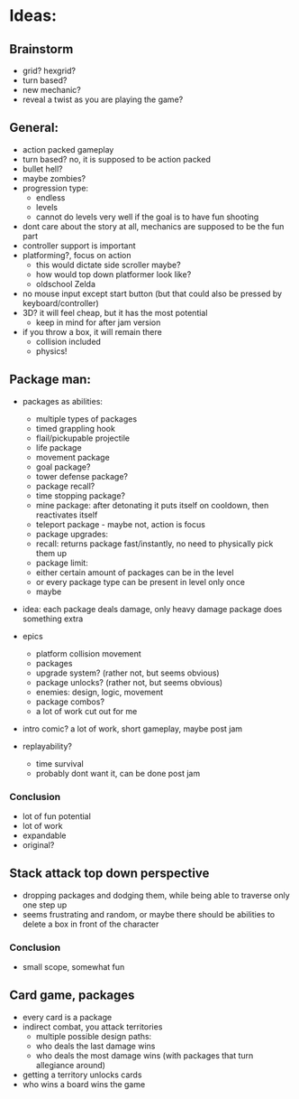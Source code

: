# Ideas:

## Brainstorm
- grid? hexgrid?
- turn based?
- new mechanic?
- reveal a twist as you are playing the game?

## General:

- action packed gameplay
- turn based? no, it is supposed to be action packed
- bullet hell? 
- maybe zombies?
- progression type:
  - endless
  - levels
  - cannot do levels very well if the goal is to have fun shooting
- dont care about the story at all, mechanics are supposed to be the fun part
- controller support is important
- platforming?, focus on action
  - this would dictate side scroller maybe?
  - how would top down platformer look like?
  - oldschool Zelda
- no mouse input except start button (but that could also be pressed by keyboard/controller)
- 3D? it will feel cheap, but it has the most potential
  - keep in mind for after jam version
- if you throw a box, it will remain there
  - collision included
  - physics!

## Package man:
- packages as abilities:
  - multiple types of packages
  - timed grappling hook
  - flail/pickupable projectile
  - life package
  - movement package
  - goal package?
  - tower defense package?
  - package recall?
  - time stopping package?
  - mine package: after detonating it puts itself on cooldown, then reactivates itself
  - teleport package - maybe not, action is focus
  - package upgrades:
  - recall: returns package fast/instantly, no need to physically pick them up
  - package limit:
  - either certain amount of packages can be in the level
  - or every package type can be present in level only once
  - maybe
- idea: each package deals damage, only heavy damage package does something extra

- epics
  - platform collision movement
  - packages
  - upgrade system? (rather not, but seems obvious)
  - package unlocks? (rather not, but seems obvious)
  - enemies: design, logic, movement
  - package combos?
  - a lot of work cut out for me

- intro comic? a lot of work, short gameplay, maybe post jam
- replayability? 
  - time survival
  - probably dont want it, can be done post jam

### Conclusion
- lot of fun potential
- lot of work
- expandable
- original?

## Stack attack top down perspective
- dropping packages and dodging them, while being able to traverse only one step up
- seems frustrating and random, or maybe there should be abilities to delete a box in front of the character

### Conclusion
- small scope, somewhat fun

## Card game, packages
- every card is a package
- indirect combat, you attack territories
  - multiple possible design paths:
  - who deals the last damage wins
  - who deals the most damage wins (with packages that turn allegiance around)
- getting a territory unlocks cards
- who wins a board wins the game
